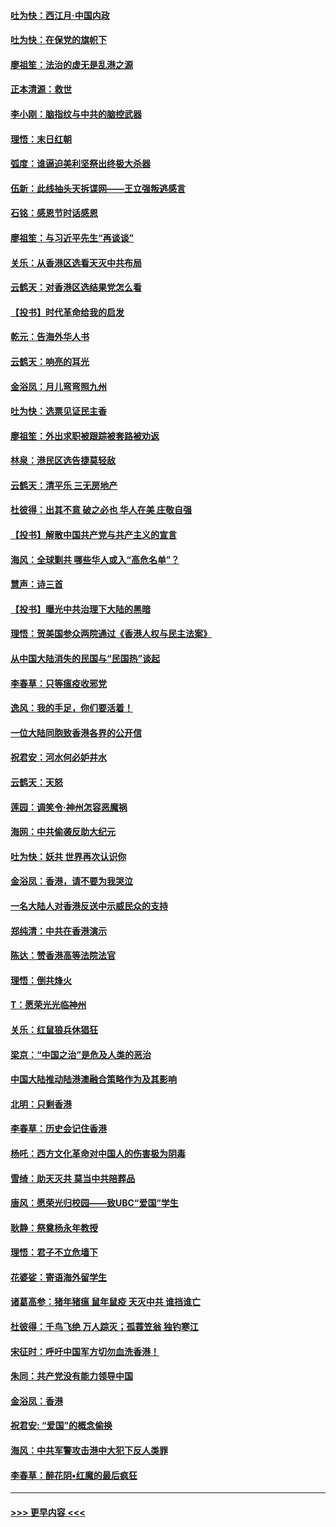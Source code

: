 #### [吐为快：西江月·中国内政](../pages/nsc993/n11692071.md?t=12011011) 
#### [吐为快：在保党的旗帜下](../pages/nsc993/n11691188.md?t=12011011) 
#### [廖祖笙：法治的虚无是乱港之源](../pages/nsc993/n11690605.md?t=12011011) 
#### [正本清源：救世](../pages/nsc993/n11689134.md?t=12011011) 
#### [李小刚：脑指纹与中共的脑控武器](../pages/nsc993/n11688900.md?t=12011011) 
#### [理悟：末日红朝](../pages/nsc993/n11688829.md?t=12011011) 
#### [弧度：谁逼迫美利坚祭出终极大杀器](../pages/nsc993/n11688735.md?t=12011011) 
#### [伍新：此线抽头天拆谍网——王立强叛逃感言](../pages/nsc993/n11687981.md?t=12011011) 
#### [石铭：感恩节时话感恩](../pages/nsc993/n11687568.md?t=12011011) 
#### [廖祖笙：与习近平先生“再谈谈”](../pages/nsc993/n11687005.md?t=12011011) 
#### [关乐：从香港区选看天灭中共布局](../pages/nsc993/n11686647.md?t=12011011) 
#### [云鹤天：对香港区选结果党怎么看](../pages/nsc993/n11686216.md?t=12011011) 
#### [【投书】时代革命给我的启发](../pages/nsc993/n11684287.md?t=12011011) 
#### [乾元：告海外华人书](../pages/nsc993/n11684044.md?t=12011011) 
#### [云鹤天：响亮的耳光](../pages/nsc993/n11684254.md?t=12011011) 
#### [金浴凤：月儿弯弯照九州](../pages/nsc993/n11684231.md?t=12011011) 
#### [吐为快：选票见证民主香](../pages/nsc993/n11684206.md?t=12011011) 
#### [廖祖笙：外出求职被跟踪被套路被劝返](../pages/nsc993/n11683874.md?t=12011011) 
#### [林泉：港民区选告捷莫轻敌](../pages/nsc993/n11683930.md?t=12011011) 
#### [云鹤天：清平乐 三无房地产](../pages/nsc993/n11681521.md?t=12011011) 
#### [杜彼得：出其不意 破之必也 华人在美 庄敬自强](../pages/nsc993/n11679554.md?t=12011011) 
#### [【投书】解散中国共产党与共产主义的宣言](../pages/nsc993/n11679177.md?t=12011011) 
#### [海风：全球剿共 哪些华人或入“高危名单”？](../pages/nsc993/n11678617.md?t=12011011) 
#### [慧声：诗三首](../pages/nsc993/n11678848.md?t=12011011) 
#### [【投书】曝光中共治理下大陆的黑暗](../pages/nsc993/n11678674.md?t=12011011) 
#### [理悟：贺美国参众两院通过《香港人权与民主法案》](../pages/nsc993/n11678104.md?t=12011011) 
#### [从中国大陆消失的民国与“民国热”谈起](../pages/nsc993/n11678075.md?t=12011011) 
#### [李春草：只等瘟疫收邪党](../pages/nsc993/n11677308.md?t=12011011) 
#### [逸风：我的手足，你们要活着！](../pages/nsc993/n11676352.md?t=12011011) 
#### [一位大陆同胞致香港各界的公开信](../pages/nsc993/n11675761.md?t=12011011) 
#### [祝君安：河水何必妒井水](../pages/nsc993/n11675746.md?t=12011011) 
#### [云鹤天：天怒](../pages/nsc993/n11675718.md?t=12011011) 
#### [莲园：调笑令‧神州怎容恶魔祸](../pages/nsc993/n11675648.md?t=12011011) 
#### [海网：中共偷袭反助大纪元](../pages/nsc993/n11673515.md?t=12011011) 
#### [吐为快：妖共 世界再次认识你](../pages/nsc993/n11673506.md?t=12011011) 
#### [金浴凤：香港，请不要为我哭泣](../pages/nsc993/n11673248.md?t=12011011) 
#### [一名大陆人对香港反送中示威民众的支持](../pages/nsc993/n11672615.md?t=12011011) 
#### [郑纯清：中共在香港演示](../pages/nsc993/n11670539.md?t=12011011) 
#### [陈达：赞香港高等法院法官](../pages/nsc993/n11669542.md?t=12011011) 
#### [理悟：倒共烽火](../pages/nsc993/n11668844.md?t=12011011) 
#### [T：愿荣光光临神州](../pages/nsc993/n11668421.md?t=12011011) 
#### [关乐：红鼠狼兵休猖狂](../pages/nsc993/n11668378.md?t=12011011) 
#### [梁京：“中国之治”是危及人类的恶治](../pages/nsc993/n11668328.md?t=12011011) 
#### [中国大陆推动陆港澳融合策略作为及其影响](../pages/nsc993/n11668157.md?t=12011011) 
#### [北明：只剩香港](../pages/nsc993/n11668002.md?t=12011011) 
#### [李春草：历史会记住香港](../pages/nsc993/n11667927.md?t=12011011) 
#### [杨吒：西方文化革命对中国人的伤害极为阴毒](../pages/nsc993/n11664521.md?t=12011011) 
#### [雪绮：助天灭共 莫当中共陪葬品](../pages/nsc993/n11662650.md?t=12011011) 
#### [唐风：愿荣光归校园——致UBC“爱国”学生](../pages/nsc993/n11662194.md?t=12011011) 
#### [耿静：祭奠杨永年教授](../pages/nsc993/n11662514.md?t=12011011) 
#### [理悟：君子不立危墙下](../pages/nsc993/n11662172.md?t=12011011) 
#### [花婆娑：寄语海外留学生](../pages/nsc993/n11662121.md?t=12011011) 
#### [诸葛高参：猪年猪瘟 鼠年鼠疫 天灭中共 谁挡谁亡](../pages/nsc993/n11661980.md?t=12011011) 
#### [杜彼得：千鸟飞绝 万人踪灭；孤蓑笠翁 独钓寒江](../pages/nsc993/n11661170.md?t=12011011) 
#### [宋征时：呼吁中国军方切勿血洗香港！](../pages/nsc993/n11415318.md?t=12011011) 
#### [朱同：共产党没有能力领导中国](../pages/nsc993/n11660421.md?t=12011011) 
#### [金浴凤：香港](../pages/nsc993/n11660419.md?t=12011011) 
#### [祝君安: “爱国”的概念偷换](../pages/nsc993/n11659706.md?t=12011011) 
#### [海风：中共军警攻击港中大犯下反人类罪](../pages/nsc993/n11659632.md?t=12011011) 
#### [李春草：醉花阴•红魔的最后疯狂](../pages/nsc993/n11659287.md?t=12011011) 

----
#### [ >>> 更早内容 <<< ](../indexes/nsc993-earlier.md)
